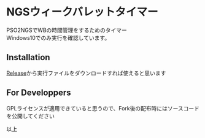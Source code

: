 # NGSウィークバレットタイマー

PSO2NGSでWBの時間管理をするためのタイマー<br>
Windows10でのみ実行を確認しています。

## Installation

[Release](https://github.com/warai-bukuro/ngs_wb_timer/releases)から実行ファイルをダウンロードすれば使えると思います

## For Developpers

GPLライセンスが適用できていると思うので、Fork後の配布時にはソースコードを公開してください

以上
